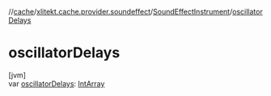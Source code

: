 //[cache](../../../index.md)/[xlitekt.cache.provider.soundeffect](../index.md)/[SoundEffectInstrument](index.md)/[oscillatorDelays](oscillator-delays.md)

# oscillatorDelays

[jvm]\
var [oscillatorDelays](oscillator-delays.md): [IntArray](https://kotlinlang.org/api/latest/jvm/stdlib/kotlin/-int-array/index.html)
